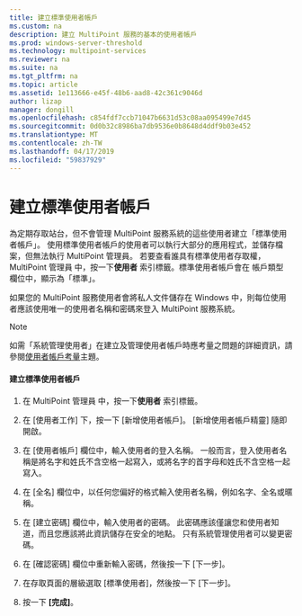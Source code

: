 ```yaml
---
title: 建立標準使用者帳戶
ms.custom: na
description: 建立 MultiPoint 服務的基本的使用者帳戶
ms.prod: windows-server-threshold
ms.technology: multipoint-services
ms.reviewer: na
ms.suite: na
ms.tgt_pltfrm: na
ms.topic: article
ms.assetid: 1e113666-e45f-48b6-aad8-42c361c9046d
author: lizap
manager: dongill
ms.openlocfilehash: c854fdf7ccb71047b6631d53c08aa095499e7d45
ms.sourcegitcommit: 0d0b32c8986ba7db9536e0b8648d4ddf9b03e452
ms.translationtype: MT
ms.contentlocale: zh-TW
ms.lasthandoff: 04/17/2019
ms.locfileid: "59837929"
---
```

# <a name="create-a-standard-user-account"></a>建立標準使用者帳戶
為定期存取站台，但不會管理 MultiPoint 服務系統的這些使用者建立「標準使用者帳戶」。 使用標準使用者帳戶的使用者可以執行大部分的應用程式，並儲存檔案，但無法執行 MultiPoint 管理員。 若要查看誰具有標準使用者存取權，MultiPoint 管理員 中，按一下**使用者** 索引標籤。標準使用者帳戶會在 帳戶類型 欄位中，顯示為「標準」。  
  
如果您的 MultiPoint 服務使用者會將私人文件儲存在 Windows 中，則每位使用者應該使用唯一的使用者名稱和密碼來登入 MultiPoint 服務系統。  
  
> [!NOTE]  
> 如需「系統管理使用者」在建立及管理使用者帳戶時應考量之問題的詳細資訊，請參閱[使用者帳戶考量](User-Account-Considerations.md)主題。  
  
#### <a name="to-create-a-standard-user-account"></a>建立標準使用者帳戶  
  
1.  在 MultiPoint 管理員 中，按一下**使用者** 索引標籤。  
  
2.  在 [使用者工作] 下，按一下 [新增使用者帳戶]。 [新增使用者帳戶精靈] 隨即開啟。  
  
3.  在 [使用者帳戶] 欄位中，輸入使用者的登入名稱。 一般而言，登入使用者名稱是將名字和姓氏不含空格一起寫入，或將名字的首字母和姓氏不含空格一起寫入。  
  
4.  在 [全名] 欄位中，以任何您偏好的格式輸入使用者名稱，例如名字、全名或暱稱。  
  
5.  在 [建立密碼] 欄位中，輸入使用者的密碼。 此密碼應該僅讓您和使用者知道，而且您應該將此資訊儲存在安全的地點。 只有系統管理使用者可以變更密碼。  
  
6.  在 [確認密碼] 欄位中重新輸入密碼，然後按一下 [下一步]。  
  
7.  在存取頁面的層級選取 [標準使用者]，然後按一下 [下一步]。  
  
8.  按一下 **[完成]**。  